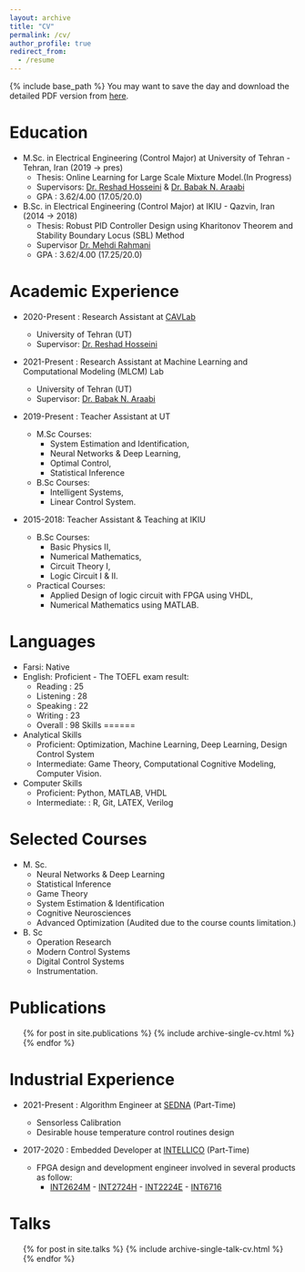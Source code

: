 ```yaml
---
layout: archive
title: "CV"
permalink: /cv/
author_profile: true
redirect_from:
  - /resume
---
```


{% include base_path %}
You may want to save the day and download the detailed PDF version from [here](https://MoPsd.github.io/files/Mohammad_Pasande_CV__detailed_.pdf).


Education
======

* M.Sc. in Electrical Engineering (Control Major) at University of Tehran - Tehran, Iran (2019 -> pres)
  * Thesis: Online Learning for Large Scale Mixture Model.(In Progress) 
  * Supervisors:  [Dr. Reshad Hosseini](https://scholar.google.com/citations?hl=en&user=zqa4EY0AAAAJ&view_op=list_works&sortby=pubdate) & [Dr. Babak N. Araabi](https://scholar.google.com/citations?user=FTcata0AAAAJ&hl=en)
  * GPA : 3.62/4.00 (17.05/20.0)
* B.Sc. in  Electrical Engineering (Control Major) at IKIU - Qazvin, Iran (2014 -> 2018)
  * Thesis: Robust PID Controller Design using Kharitonov Theorem and Stability Boundary Locus (SBL) Method 
  * Supervisor [Dr. Mehdi Rahmani](https://scholar.google.com/citations?user=J1uikzMAAAAJ&hl=en)
  * GPA : 3.62/4.00 (17.25/20.0)
<!-- * Ph.D in Version Control Theory, GitHub University, 2018 (expected) -->

Academic Experience
======
* 2020-Present : Research Assistant at [CAVLab](http://visionlab.ut.ac.ir/)
  * University of Tehran (UT)
  * Supervisor:  [Dr. Reshad Hosseini](https://profile.ut.ac.ir/en/~reshad.hosseini)

* 2021-Present : Research Assistant at Machine Learning and Computational Modeling (MLCM) Lab
  * University of Tehran (UT)
  * Supervisor:  [Dr. Babak N. Araabi](https://ece.ut.ac.ir/en/~araabi)

* 2019-Present : Teacher Assistant at UT
  * M.Sc Courses: 
    * System Estimation and Identification, 
    * Neural Networks & Deep Learning, 
    * Optimal Control, 
    * Statistical Inference
  * B.Sc Courses: 
    * Intelligent Systems, 
    * Linear Control System.

* 2015-2018: Teacher Assistant & Teaching at IKIU
  * B.Sc Courses: 
    * Basic Physics II, 
    * Numerical Mathematics, 
    * Circuit Theory I, 
    * Logic Circuit I & II.
  * Practical Courses: 
    * Applied Design of logic circuit with FPGA using VHDL, 
    * Numerical Mathematics using MATLAB.

Languages
======
* Farsi: Native
* English: Proficient - The TOEFL exam result:
  * Reading : 25
  * Listening : 28
  * Speaking : 22
  * Writing : 23
  * Overall : 98
Skills
======
* Analytical Skills
  * Proficient: Optimization, Machine Learning, Deep Learning, Design Control System
  * Intermediate:  Game Theory, Computational Cognitive Modeling, Computer Vision.
* Computer Skills
  * Proficient: Python, MATLAB, VHDL
  * Intermediate: : R, Git, LATEX, Verilog
  
Selected Courses
======
* M. Sc.
  * Neural Networks & Deep Learning
  * Statistical Inference
  * Game Theory
  * System Estimation & Identification 
  * Cognitive Neurosciences
  * Advanced Optimization (Audited due to the course counts limitation.)
* B. Sc
  * Operation Research
  * Modern Control Systems
  * Digital Control Systems
  * Instrumentation.

Publications
======
  <ul>{% for post in site.publications %}
    {% include archive-single-cv.html %}
  {% endfor %}</ul>

Industrial Experience
======
* 2021-Present : Algorithm Engineer at [SEDNA](https://sednaco.ir/en/) (Part-Time)
  * Sensorless Calibration
  * Desirable house temperature control routines design

* 2017-2020 : Embedded Developer at [INTELLICO](https://intellico.ir/) (Part-Time)
  * FPGA design and development engineer involved in several products as follow:
    * [INT2624M](https://intellico.ir/product/%d8%af%db%8c%d8%aa%d8%a7%d9%84%d8%a7%da%af%d8%b1-%d8%ad%d8%a7%d9%81%d8%b8%d9%87-%d8%af%d8%a7%d8%b1-%d9%be%d8%b1%d8%aa%d8%a7%d8%a8%d9%84-%db%b8-%da%a9%d8%a7%d9%86%d8%a7%d9%84%d9%87-%d8%a8%d8%a7-%d8%b3/) - [INT2724H](https://intellico.ir/product/%d9%86%d9%85%d9%88%d9%86%d9%87-%d8%a8%d8%b1%d8%af%d8%a7%d8%b1-16-%d9%88%d8%b1%d9%88%d8%af%db%8c-24-%d8%a8%db%8c%d8%aa-128k/) - [INT2224E](https://intellico.ir/product/%d8%af%db%8c%d8%aa%d8%a7%d9%84%d8%a7%da%af%d8%b1-%d8%a7%d8%a8%d8%b2%d8%a7%d8%b1-%d8%af%d9%82%db%8c%d9%82-%d9%88-%d9%85%d8%a7%d9%86%db%8c%d8%aa%d9%88%d8%b1%db%8c%d9%86%da%af-2/) - [INT6716](https://intellico.ir/product/%D9%85%D8%A7%DA%98%D9%88%D9%84-%D8%A7%D9%86%D8%AF%D8%A7%D8%B2%D9%87-%DA%AF%DB%8C%D8%B1%DB%8C-%D8%A7%D8%AE%D8%AA%D9%84%D8%A7%D9%81-%D8%B2%D9%85%D8%A7%D9%86%DB%8C-%D8%AA%D8%AD%D8%B1%DB%8C%DA%A9/)

Talks
======
  <ul>{% for post in site.talks %}
    {% include archive-single-talk-cv.html %}
  {% endfor %}</ul>
  
<!-- Teaching
======
  <ul>{% for post in site.teaching %}
    {% include archive-single-cv.html %}
  {% endfor %}</ul>
   -->
<!-- Service and leadership
======
* Currently signed in to 43 different slack teams
 -->
 
